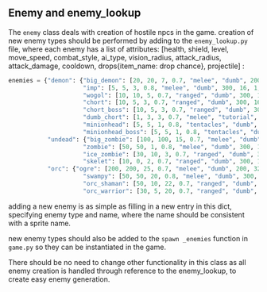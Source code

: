 ## Enemy and enemy_lookup
The `enemy` class deals with creation of hostile npcs in the game. creation of new enemy types should be performed by adding to the `enemy_lookup.py` file, where each enemy has a list of attributes: [health, shield, level, move_speed, combat_style, ai_type, vision_radius, attack_radius, attack_damage, cooldown, drops{item_name: drop chance}, projectile]
:
```python
enemies = {"demon": {"big_demon": [20, 20, 7, 0.7, "melee", "dumb", 200, 5, 3, 1000, {"coins": 3, "shield_large": 50}],
                     "imp": [5, 5, 3, 0.8, "melee", "dumb", 300, 16, 1, 1000, {"coins": 1, "heal_small": 70}],
                     "wogol": [10, 10, 5, 0.7, "ranged", "dumb", 300, 16, 2, 2000, {"coins": 1, "heal_small": 70}, "fireball"],
                     "chort": [10, 5, 3, 0.7, "ranged", "dumb", 300, 16, 1, 1000, {"coins": 1, "heal_small": 70}, "fireball"],
                     "chort_boss": [10, 5, 3, 0.7, "ranged", "dumb", 300, 16, 1, 1000, {}, "fireball"],
                     "dumb_chort": [1, 3, 3, 0.7, "melee", "tutorial", 200, 5, 1, 500, {"katana": 100 , "coins": 50, "heal_small": 100}, "fireball"],
                     "minionhead": [5, 5, 1, 0.8, "tentacles", "dumb", 1000, 16, 1, 1000, {"coins": 1, "acid_small": 70}, "tenticles"],
                     "minionhead_boss": [5, 5, 1, 0.8, "tentacles", "dumb", 1000, 16, 1, 1000, {}, "tenticles"]},
           "undead": {"big_zombie": [100, 100, 15, 0.7, "melee", "dumb", 200, 32, 10, 750, {"coins": 30, "shield_large": 50}],
                     "zombie": [50, 50, 1, 0.8, "melee", "dumb", 300, 16, 5, 1000, {"coins": 10, "shield_small": 70}],
                     "ice_zombie": [30, 10, 3, 0.7, "ranged", "dumb", 300, 16, 3, 3000, {"coins": 15, "heal_small": 70}, "split_arrow"],
                     "skelet": [10, 0, 2, 0.7, "ranged", "dumb", 300, 16, 5, 2000, {"coins": 10, "heal_small": 70}, "standard_arrow"]},
           "orc": {"ogre": [200, 200, 25, 0.7, "melee", "dumb", 200, 32, 15, 750, {"coins": 35, "shield_large": 50}],
                     "swampy": [50, 50, 20, 0.8, "melee", "dumb", 300, 16, 7, 1000, {"coins": 15, "heal_small": 70}],
                     "orc_shaman": [50, 10, 22, 0.7, "ranged", "dumb", 300, 16, 5, 3000, {"coins": 15, "heal_large": 70}, "acid"],
                     "orc_warrior": [30, 5, 20, 0.7, "ranged", "dumb", 300, 16, 3, 2000, {"coins": 15, "heal_small": 70}, "ricochet_arrow"]}}

```
adding a new enemy is as simple as filling in a new entry in this dict, specifying enemy type and name, where the name should be consistent with a sprite name.

new enemy types should also be added to the `spawn _enemies` function in `game.py` so they can be instantiated in the game.

There should be no need to change other functionality in this class as all enemy creation is handled through reference to the enemy_lookup, to create easy enemy generation.